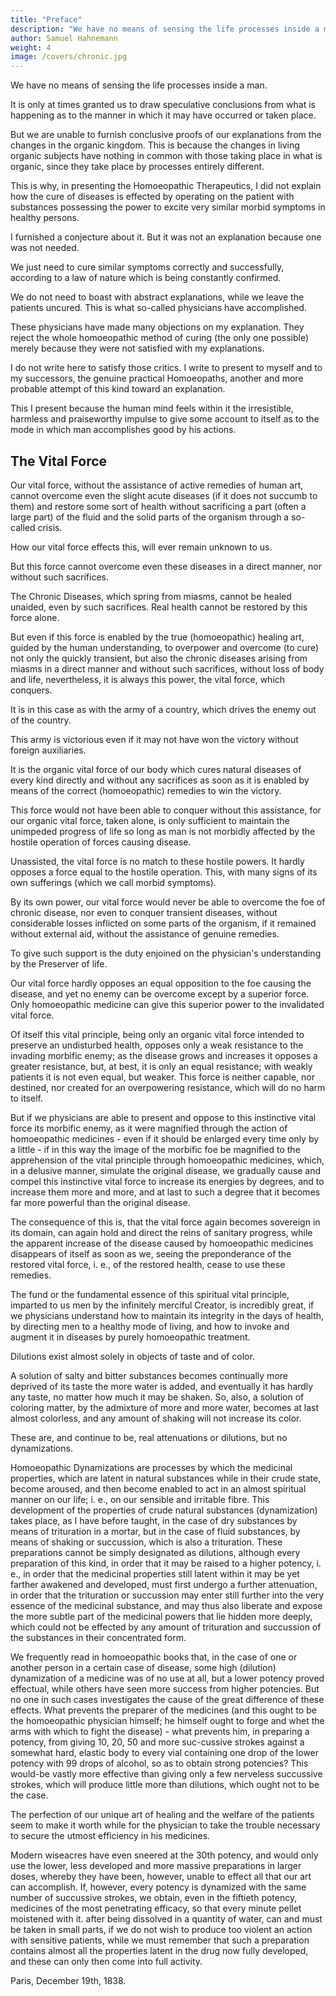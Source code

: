 ```yaml
---
title: "Preface"
description: "We have no means of sensing the life processes inside a man"
author: Samuel Hahnemann
weight: 4
image: /covers/chronic.jpg
---
```



We have no means of sensing the life processes inside a man.

It is only at times granted us to draw speculative conclusions from what is happening as to the manner in which it may have occurred or taken place.

But we are unable to furnish conclusive proofs of our explanations from the changes in the organic kingdom. This is because the changes in living organic subjects have nothing in common with those taking place in what is organic, since they take place by processes entirely different.

This is why, in presenting the Homoeopathic Therapeutics, I did not explain how the cure of diseases is effected by operating on the patient with substances possessing the power to excite very similar morbid symptoms in healthy persons. 

I furnished a conjecture about it. But it was not an explanation because one was not needed. 

We just need to cure similar symptoms correctly and successfully, according to a law of nature which is being constantly confirmed. 

We do not need to boast with abstract explanations, while we leave the patients uncured. This is what so-called physicians have accomplished.

<!-- *The work on the "Chronic Diseases" was originally published in five parts, and every part, except the second, had its own preface, discussing some questions of general interest to Homoeopathy. - Transl. -->


These physicians have made many objections on my explanation. They reject the whole homoeopathic method of curing (the only one possible) merely because they were not satisfied with my explanations. 

 <!-- the mode of procedure which takes place in the interiors of man during a homoeopathic cure. -->

I do not write here to satisfy those critics. I write to present to myself and to my successors, the genuine practical Homoeopaths, another and more probable attempt of this kind toward an explanation. 

This I present because the human mind feels within it the irresistible, harmless and praiseworthy impulse to give some account to itself as to the mode in which man accomplishes good by his actions.


## The Vital Force

Our vital force, without the assistance of active remedies of human art, cannot overcome even the slight acute diseases (if it does not succumb to them) and restore some sort of health without sacrificing a part (often a large part) of the fluid and the solid parts of the organism through a so-called crisis. 

How our vital force effects this, will ever remain unknown to us. 

But this force cannot overcome even these diseases in a direct manner, nor without such sacrifices. 

The Chronic Diseases, which spring from miasms, cannot be healed unaided, even by such sacrifices. Real health cannot be restored by this force alone. 

But even if this force is enabled by the true (homoeopathic) healing art, guided by the human understanding, to overpower and overcome (to cure) not only the quickly transient, but also the chronic diseases arising from miasms in a direct manner and without such sacrifices, without loss of body and life, nevertheless, it is always this power, the vital force, which conquers. 

It is in this case as with the army of a country, which drives the enemy out of the country.

This army is victorious even if it may not have won the victory without foreign auxiliaries. 

It is the organic vital force of our body which cures natural diseases of every kind directly and without any sacrifices as soon as it is enabled by means of the correct (homoeopathic) remedies to win the victory. 

This force would not have been able to conquer without this assistance, for our organic vital force, taken alone, is only sufficient to maintain the unimpeded progress of life so long as man is not morbidly affected by the hostile operation of forces causing disease.

Unassisted, the vital force is no match to these hostile powers. It hardly opposes a force equal to the hostile operation. This, with many signs of its own sufferings (which we call morbid symptoms). 

By its own power, our vital force would never be able to overcome the foe of chronic disease, nor even to conquer transient diseases, without considerable losses inflicted on some parts of the organism, if it remained without external aid, without the assistance of genuine remedies. 

To give such support is the duty enjoined on the physician's understanding by the Preserver of life.

Our vital force hardly opposes an equal opposition to the foe causing the disease, and yet no enemy can be overcome except by a superior force. Only homoeopathic medicine can give this superior power to the invalidated vital force.

Of itself this vital principle, being only an organic vital force intended to preserve an undisturbed health, opposes only a weak resistance to the invading morbific enemy; as the disease grows and increases it opposes a greater resistance, but, at best, it is only an equal resistance; with weakly patients it is not even equal, but weaker. This force is neither capable, nor destined, nor created for an overpowering resistance, which will do no harm to itself.

But if we physicians are able to present and oppose to this instinctive vital force its morbific enemy, as it were magnified through the action of homoeopathic medicines - even if it should be enlarged every time only by a little - if in this way the image of the morbific foe be magnified to the apprehension of the vital principle through homoeopathic medicines, which, in a delusive manner, simulate the original disease, we gradually cause and compel this instinctive vital force to increase its energies by degrees, and to increase them more and more, and at last to such a degree that it becomes far more powerful than the original disease. 

The consequence of this is, that the vital force again becomes sovereign in its domain, can again hold and direct the reins of sanitary progress, while the apparent increase of the disease caused by homoeopathic medicines disappears of itself as soon as we, seeing the preponderance of the restored vital force, i. e., of the restored health, cease to use these remedies.

The fund or the fundamental essence of this spiritual vital principle, imparted to us men by the infinitely merciful Creator, is incredibly great, if we physicians understand how to maintain its integrity in the days of health, by directing men to a healthy mode of living, and how to invoke and augment it in diseases by purely homoeopathic treatment.

Dilutions exist almost solely in objects of taste and of color. 

A solution of salty and bitter substances becomes continually more deprived of its taste the more water is added, and eventually it has hardly any taste, no matter how much it may be shaken. So, also, a solution of coloring matter, by the admixture of more and more water, becomes at last almost colorless, and any amount of shaking will not increase its color.

These are, and continue to be, real attenuations or dilutions, but no dynamizations.

Homoeopathic Dynamizations are processes by which the medicinal properties, which are latent in natural substances while in their crude state, become aroused, and then become enabled to act in an almost spiritual manner on our life; i. e., on our sensible and irritable fibre. This development of the properties of crude natural substances (dynamization) takes place, as I have before taught, in the case of dry substances by means of trituration in a mortar, but in the case of fluid substances, by means of shaking or succussion, which is also a trituration. These preparations cannot be simply designated as dilutions, although every preparation of this kind, in order that it may be raised to a higher potency, i. e., in order that the medicinal properties still latent within it may be yet farther awakened and developed, must first undergo a further attenuation, in order that the trituration or succussion may enter still further into the very essence of the medicinal substance, and may thus also liberate and expose the more subtle part of the medicinal powers that lie hidden more deeply, which could not be effected by any amount of trituration and succussion of the substances in their concentrated form.

We frequently read in homoeopathic books that, in the case of one or another person in a certain case of disease, some high (dilution) dynamization of a medicine was of no use at all, but a lower potency proved effectual, while others have seen more success from higher potencies. But no one in such cases investigates the cause of the great difference of these effects. What prevents the preparer of the medicines (and this ought to be the homoeopathic physician himself; he himself ought to forge and whet the arms with which to fight the disease) - what prevents him, in preparing a potency, from giving 10, 20, 50 and more suc-cussive strokes against a somewhat hard, elastic body to every vial containing one drop of the lower potency with 99 drops of alcohol, so as to obtain strong potencies? This would-be vastly more effective than giving only a few nerveless succussive strokes, which will produce little more than dilutions, which ought not to be the case.

The perfection of our unique art of healing and the welfare of the patients seem to make it worth while for the physician to take the trouble necessary to secure the utmost efficiency in his medicines.

Modern wiseacres have even sneered at the 30th potency, and would only use the lower, less developed and more massive preparations in larger doses, whereby they have been, however, unable to effect all that our art can accomplish. If, however, every potency is dynamized with the same number of succussive strokes, we obtain, even in the fiftieth potency, medicines of the most penetrating efficacy, so that every minute pellet moistened with it. after being dissolved in a quantity of water, can and must be taken in small parts, if we do not wish to produce too violent an action with sensitive patients, while we must remember that such a preparation contains almost all the properties latent in the drug now fully developed, and these can only then come into full activity.

Paris, December 19th, 1838.

